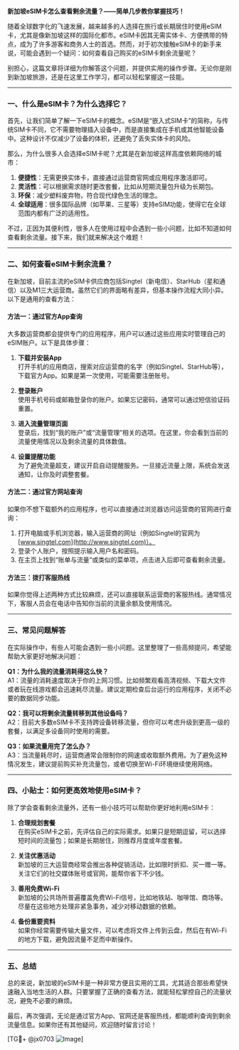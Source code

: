 **新加坡eSIM卡怎么查看剩余流量？——简单几步教你掌握技巧！**

随着全球数字化的飞速发展，越来越多的人选择在旅行或长期居住时使用eSIM卡，尤其是像新加坡这样的国际化都市。eSIM卡因其无需实体卡、方便携带的特点，成为了许多游客和商务人士的首选。然而，对于初次接触eSIM卡的新手来说，可能会遇到一个疑问：如何查看自己购买的eSIM卡剩余流量呢？

别担心，这篇文章将详细为你解答这个问题，并提供实用的操作步骤。无论你是刚到新加坡旅游，还是在这里工作学习，都可以轻松掌握这一技能。

---

### 一、什么是eSIM卡？为什么选择它？

首先，让我们简单了解一下eSIM卡的概念。eSIM是“嵌入式SIM卡”的简称，与传统SIM卡不同，它不需要物理插入设备中，而是直接集成在手机或其他智能设备中。这种设计不仅减少了设备的体积，还避免了丢失实体卡的风险。

那么，为什么很多人会选择eSIM卡呢？尤其是在新加坡这样高度依赖网络的城市：

1. **便捷性**：无需更换实体卡，直接通过运营商官网或应用程序激活即可。
2. **灵活性**：可以根据需求随时更改套餐，比如从短期流量包升级为长期包。
3. **环保**：减少塑料废弃物，符合现代绿色生活的理念。
4. **全球适用**：很多国际品牌（如苹果、三星等）支持eSIM功能，使得它在全球范围内都有广泛的适用性。

不过，正因为其便利性，很多人在使用过程中会遇到一些小问题，比如不知道如何查看剩余流量。接下来，我们就来解决这个难题！

---

### 二、如何查看eSIM卡剩余流量？

在新加坡，目前主流的eSIM卡供应商包括Singtel（新电信）、StarHub（星和通信）以及M1三大运营商。虽然它们的界面略有差异，但基本操作流程大同小异。以下是通用的查看方法：

#### 方法一：通过官方App查询
大多数运营商都会提供专门的应用程序，用户可以通过这些应用实时管理自己的eSIM账户。以下是具体步骤：

1. **下载并安装App**  
   打开手机的应用商店，搜索对应运营商的名字（例如Singtel、StarHub等），下载官方App。如果是第一次使用，可能需要注册账号。

2. **登录账户**  
   使用手机号码或邮箱登录你的账户。如果忘记密码，通常可以通过短信验证码重置。

3. **进入流量管理页面**  
   登录后，找到“我的账户”或“流量管理”相关的选项。在这里，你会看到当前的流量使用情况以及剩余流量的具体数值。

4. **设置提醒功能**  
   为了避免流量超支，建议开启自动提醒服务。一旦接近流量上限，系统会发送通知，让你及时调整套餐。

#### 方法二：通过官方网站查询
如果你不想下载额外的应用程序，也可以直接通过浏览器访问运营商的官网进行查询：

1. 打开电脑或手机浏览器，输入运营商的网址（例如Singtel的官网为[www.singtel.com](http://www.singtel.com)）。
2. 登录个人账户，按照提示输入用户名和密码。
3. 在主页上找到“账单与流量”或类似的菜单项，点击进入后即可查看剩余流量。

#### 方法三：拨打客服热线
如果你觉得上述两种方式比较麻烦，还可以直接联系运营商的客服热线。通常情况下，客服人员会在电话中告知你当前的流量余额及使用情况。

---

### 三、常见问题解答

在实际操作中，有些人可能会遇到一些小问题。这里整理了一些高频提问，希望能帮助大家更好地解决问题：

**Q1：为什么我的流量消耗得这么快？**  
A1：流量的消耗速度取决于你的上网习惯。比如频繁观看高清视频、下载大文件或者玩在线游戏都会迅速耗尽流量。建议定期检查后台运行的应用程序，关闭不必要的数据同步功能。

**Q2：我可以将剩余流量转移到其他设备吗？**  
A2：目前大多数eSIM卡不支持跨设备转移流量，但你可以考虑升级到更高一级的套餐，以满足多设备同时使用的需要。

**Q3：如果流量用完了怎么办？**  
A3：当流量耗尽时，运营商通常会限制你的网速或收取额外费用。为了避免这种情况发生，建议提前购买补充流量包，或者切换至Wi-Fi环境继续使用网络。

---

### 四、小贴士：如何更高效地使用eSIM卡？

除了学会查看剩余流量外，还有一些小技巧可以帮助你更好地利用eSIM卡：

1. **合理规划套餐**  
   在购买eSIM卡之前，先评估自己的实际需求。如果只是短期逗留，可以选择短时间的流量包；如果是长期居住，则推荐月度或年度套餐。

2. **关注优惠活动**  
   新加坡的三大运营商经常会推出各种促销活动，比如限时折扣、买一赠一等。关注它们的社交媒体账号或官网，能帮你省下不少钱。

3. **善用免费Wi-Fi**  
   新加坡的公共场所普遍覆盖免费Wi-Fi信号，比如地铁站、咖啡馆、商场等。尽量在这些地方处理非紧急事务，减少对移动数据的依赖。

4. **备份重要资料**  
   如果你经常需要传输大量文件，可以考虑将文件上传到云盘，然后在有Wi-Fi的地方下载，避免因流量不足而中断操作。

---

### 五、总结

总的来说，新加坡的eSIM卡是一种非常方便且实用的工具，尤其适合那些希望快速融入当地生活的人群。只要掌握了正确的查看方法，就能轻松掌控自己的流量状况，避免不必要的麻烦。

最后，再次强调，无论是通过官方App、官网还是客服热线，都能顺利查询到剩余流量信息。如果你还有其他疑问，欢迎随时留言讨论！

[TG💪+ @jx0703 ![Image](https://github.com/user-attachments/assets/dbca1d08-cadb-493c-b0ec-ad6f7a83f270)]